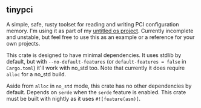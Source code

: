 ## tinypci

A simple, safe, rusty toolset for reading and writing PCI configuration memory.
I'm using it as part of my [untitled os project](https://github.com/trashbyte/os).
Currently incomplete and unstable, but feel free to use this as an example or a
reference for your own projects.

This crate is designed to have minimal dependencies. It uses stdlib by default,
but with `--no-default-features` (or `default-features = false` in `Cargo.toml`)
it'll work with no_std too. Note that currently it does require `alloc` for a
no_std build.

Aside from `alloc` in `no_std` mode, this crate has no other dependencies by default.
Depends on `serde` when the `serde` feature is enabled.
This crate must be built with nightly as it uses `#![feature(asm)]`.

